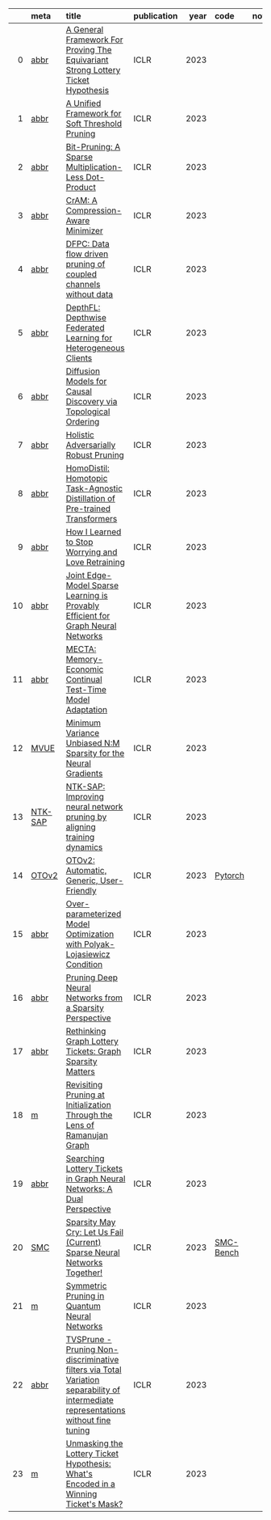 |    | meta                                    | title                                                                                                                                                                             | publication   |   year | code                                                  | note   |
|---:|:----------------------------------------|:----------------------------------------------------------------------------------------------------------------------------------------------------------------------------------|:--------------|-------:|:------------------------------------------------------|:-------|
|  0 | [abbr](../../meta/BU38BOQE.prototxt)    | [A General Framework For Proving The Equivariant Strong Lottery Ticket Hypothesis](https://openreview.net/forum?id=vVJZtlZB9D)                                                    | ICLR          |   2023 |                                                       |        |
|  1 | [abbr](../../meta/SP5UN1RF.prototxt)    | [A Unified Framework for Soft Threshold Pruning](https://openreview.net/forum?id=cCFqcrq0d8)                                                                                      | ICLR          |   2023 |                                                       |        |
|  2 | [abbr](../../meta/Q3S45CWC.prototxt)    | [Bit-Pruning: A Sparse Multiplication-Less Dot-Product](https://openreview.net/forum?id=YUDiZcZTI8)                                                                               | ICLR          |   2023 |                                                       |        |
|  3 | [abbr](../../meta/JBRI286F.prototxt)    | [CrAM: A Compression-Aware Minimizer](https://openreview.net/forum?id=_eTZBs-yedr)                                                                                                | ICLR          |   2023 |                                                       |        |
|  4 | [abbr](../../meta/22C0A4RH.prototxt)    | [DFPC: Data flow driven pruning of coupled channels without data](https://openreview.net/forum?id=mhnHqRqcjYU)                                                                    | ICLR          |   2023 |                                                       |        |
|  5 | [abbr](../../meta/TVCZSVZY.prototxt)    | [DepthFL: Depthwise Federated Learning for Heterogeneous Clients](https://openreview.net/forum?id=pf8RIZTMU58)                                                                    | ICLR          |   2023 |                                                       |        |
|  6 | [abbr](../../meta/ZHVKFNSL.prototxt)    | [Diffusion Models for Causal Discovery via Topological Ordering](https://openreview.net/forum?id=Idusfje4-Wq)                                                                     | ICLR          |   2023 |                                                       |        |
|  7 | [abbr](../../meta/9O673CMS.prototxt)    | [Holistic Adversarially Robust Pruning](https://openreview.net/forum?id=sAJDi9lD06L)                                                                                              | ICLR          |   2023 |                                                       |        |
|  8 | [abbr](../../meta/Q0PKEEPI.prototxt)    | [HomoDistil: Homotopic Task-Agnostic Distillation of Pre-trained Transformers](https://openreview.net/forum?id=D7srTrGhAs)                                                        | ICLR          |   2023 |                                                       |        |
|  9 | [abbr](../../meta/AZKA1WRH.prototxt)    | [How I Learned to Stop Worrying and Love Retraining](https://openreview.net/forum?id=_nF5imFKQI)                                                                                  | ICLR          |   2023 |                                                       |        |
| 10 | [abbr](../../meta/RR92I0FK.prototxt)    | [Joint Edge-Model Sparse Learning is Provably Efficient for Graph Neural Networks](https://openreview.net/forum?id=4UldFtZ_CVF)                                                   | ICLR          |   2023 |                                                       |        |
| 11 | [abbr](../../meta/CSUM4GXD.prototxt)    | [MECTA: Memory-Economic Continual Test-Time Model Adaptation](https://openreview.net/forum?id=N92hjSf5NNh)                                                                        | ICLR          |   2023 |                                                       |        |
| 12 | [MVUE](../../meta/2U5DXO7C.prototxt)    | [Minimum Variance Unbiased N:M Sparsity for the Neural Gradients](https://openreview.net/pdf?id=vuD2xEtxZcj)                                                                      | ICLR          |   2023 |                                                       |        |
| 13 | [NTK-SAP](../../meta/HYTID4WD.prototxt) | [NTK-SAP: Improving neural network pruning by aligning training dynamics](https://openreview.net/forum?id=-5EWhW_4qWP)                                                            | ICLR          |   2023 |                                                       |        |
| 14 | [OTOv2](../../meta/QBBMHBHQ.prototxt)   | [OTOv2: Automatic, Generic, User-Friendly](https://openreview.net/forum?id=7ynoX1ojPMt)                                                                                           | ICLR          |   2023 | [Pytorch](https://github.com/tianyic/only_train_once) |        |
| 15 | [abbr](../../meta/1EZ5JYL3.prototxt)    | [Over-parameterized Model Optimization with Polyak-Lojasiewicz Condition](https://openreview.net/forum?id=aBIpZvMdS56)                                                            | ICLR          |   2023 |                                                       |        |
| 16 | [abbr](../../meta/4IT9WPPA.prototxt)    | [Pruning Deep Neural Networks from a Sparsity Perspective](https://openreview.net/forum?id=i-DleYh34BM)                                                                           | ICLR          |   2023 |                                                       |        |
| 17 | [abbr](../../meta/GEZARAUL.prototxt)    | [Rethinking Graph Lottery Tickets: Graph Sparsity Matters](https://openreview.net/forum?id=fjh7UGQgOB)                                                                            | ICLR          |   2023 |                                                       |        |
| 18 | [m](../../meta/0I1IQIH6.prototxt)       | [Revisiting Pruning at Initialization Through the Lens of Ramanujan Graph](https://openreview.net/forum?id=uVcDssQff)                                                             | ICLR          |   2023 |                                                       |        |
| 19 | [abbr](../../meta/DLHYYZU1.prototxt)    | [Searching Lottery Tickets in Graph Neural Networks: A Dual Perspective](https://openreview.net/forum?id=Dvs-a3aymPe)                                                             | ICLR          |   2023 |                                                       |        |
| 20 | [SMC](../../meta/EHWNTP1V.prototxt)     | [Sparsity May Cry: Let Us Fail (Current) Sparse Neural Networks Together!](https://openreview.net/pdf?id=J6F3lLg4Kdp)                                                             | ICLR          |   2023 | [SMC-Bench](https://github.com/VITA-Group/SMC-Bench)  |        |
| 21 | [m](../../meta/RRGOXITB.prototxt)       | [Symmetric Pruning in Quantum Neural Networks](https://openreview.net/forum?id=K96AogLDT2K)                                                                                       | ICLR          |   2023 |                                                       |        |
| 22 | [abbr](../../meta/MTKTZE3N.prototxt)    | [TVSPrune - Pruning Non-discriminative filters via Total Variation separability of intermediate representations without fine tuning](https://openreview.net/forum?id=sZI1Oj9KBKy) | ICLR          |   2023 |                                                       |        |
| 23 | [m](../../meta/R4X91L5N.prototxt)       | [Unmasking the Lottery Ticket Hypothesis: What's Encoded in a Winning Ticket's Mask?](https://openreview.net/forum?id=xSsW2Am-ukZ)                                                | ICLR          |   2023 |                                                       |        |